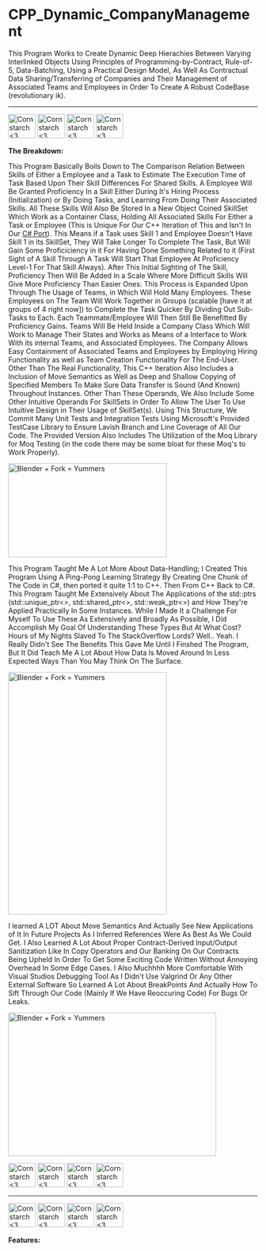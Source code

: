 # CPP_Dynamic_CompanyManagement
This Program Works to Create Dynamic Deep Hierachies Between Varying Interlinked Objects Using Principles of Programming-by-Contract, Rule-of-5, Data-Batching, Using a Practical Design Model, As Well As Contractual Data Sharing/Transferring of Companies and Their Management of Associated Teams and Employees in Order To Create A Robust CodeBase (revolutionary ik).


----------------------------------------------
<img src="https://github.com/Kingerthanu/CPP_Std_Dynamic_CompanyManagement/assets/76754592/7a227e03-a055-4dbf-ac2e-3360ba8792e1" alt="Cornstarch <3" width="55" height="49"> <img src="https://github.com/Kingerthanu/CPP_Std_Dynamic_CompanyManagement/assets/76754592/7a227e03-a055-4dbf-ac2e-3360ba8792e1" alt="Cornstarch <3" width="55" height="49"> <img src="https://github.com/Kingerthanu/CPP_Std_Dynamic_CompanyManagement/assets/76754592/7a227e03-a055-4dbf-ac2e-3360ba8792e1" alt="Cornstarch <3" width="55" height="49"> <img src="https://github.com/Kingerthanu/CPP_Std_Dynamic_CompanyManagement/assets/76754592/7a227e03-a055-4dbf-ac2e-3360ba8792e1" alt="Cornstarch <3" width="55" height="49">

**The Breakdown:**


This Program Basically Boils Down to The Comparison Relation Between Skills of Either a Employee and a Task to Estimate The Execution Time of Task Based Upon Their Skill Differences For Shared Skills. A Employee Will Be Granted Proficiency In a Skill Either During It's Hiring Process (Initialization) or By Doing Tasks, and Learning From Doing Their Associated Skills. All These Skills Will Also Be Stored In a New Object Coined SkillSet Which Work as a Container Class, Holding All Associated Skills For Either a Task or Employee (This is Unique For Our C++ Iteration of This and Isn't In Our <a href="https://github.com/Kingerthanu/CSharp_CompanyManagement">C# Port</a>). This Means if a Task uses Skill 1 and Employee Doesn't Have Skill 1 in its SkillSet, They Will Take Longer To Complete The Task, But Will Gain Some Proficiciency in it For Having Done Something Related to it (First Sight of A Skill Through A Task Will Start That Employee At Proficiency Level-1 For That Skill Always). After This Initial Sighting of The Skill, Proficiency Then Will Be Added In a Scale Where More Difficult Skills Will Give More Proficiency Than Easier Ones. This Process is Expanded Upon Through The Usage of Teams, in Which Will Hold Many Employees. These Employees on The Team Will Work Together in Groups (scalable [have it at groups of 4 right now]) to Complete the Task Quicker By Dividing Out Sub-Tasks to Each. Each Teammate/Employee Will Then Still Be Benefitted By Proficiency Gains. Teams Will Be Held Inside a Company Class Which Will Work to Manage Their States and Works as Means of a Interface to Work With its internal Teams, and Associated Employees. The Company Allows Easy Containment of Associated Teams and Employees by Employing Hiring Functionality as well as Team Creation Functionality For The End-User. Other Than The Real Functionality, This C++ Iteration Also Includes a Inclusion of Move Semantics as Well as Deep and Shallow Copying of Specified Members To Make Sure Data Transfer is Sound (And Known) Throughout Instances. Other Than These Operands, We Also Include Some Other Intuitive Operands For SkillSets in Order To Allow The User To Use Intuitive Design in Their Usage of SkillSet(s). Using This Structure, We Commit Many Unit Tests and Integration Tests Using Microsoft's Provided TestCase Library to Ensure Lavish Branch and Line Coverage of All Our Code. The Provided Version Also Includes The Utilization of the Moq Library for Moq Testing (in the code there may be some bloat for these Moq's to Work Properly).

<img src="https://media.giphy.com/media/5r5J4JD9miis/giphy.gif" alt="Blender + Fork = Yummers" width="320" height="190">

This Program Taught Me A Lot More About Data-Handling; I Created This Program Using A Ping-Pong Learning Strategy By Creating One Chunk of The Code in C#, then ported it quite 1:1 to C++. Then From C++ Back to C#. This Program Taught Me Extensively About The Applications of the std::ptrs (std::unique_ptr<>, std::shared_ptr<>, std::weak_ptr<>) and How They're Applied Practically In Some Instances. While I Made It a Challenge For Myself To Use These As Extensively and Broadly As Possible, I Did Accomplish My Goal Of Understanding These Types But At What Cost? Hours of My Nights Slaved To The StackOverflow Lords? Well.. Yeah. I Really Didn't See The Benefits This Gave Me Until I Finshed The Program, But It Did Teach Me A Lot About How Data Is Moved Around In Less Expected Ways Than You May Think On The Surface.

<img src="https://media.giphy.com/media/7A1ZCMkDzxYp1HoJoO/giphy.gif" alt="Blender + Fork = Yummers" width="320" height="490">

 I learned A LOT About Move Semantics And Actually See New Applications of It In Future Projects As I Inferred References Were As Best As We Could Get. I Also Learned A Lot About Proper Contract-Derived Input/Output Sanitization Like In Copy Operators and Our Banking On Our Contracts Being Upheld In Order To Get Some Exciting Code Written Without Annoying Overhead In Some Edge Cases. I Also Muchhhh More Comfortable With Visual Studios Debugging Tool As I Didn't Use Valgrind Or Any Other External Software So Learned A Lot About BreakPoints And Actually How To Sift Through Our Code (Mainly If We Have Reoccuring Code) For Bugs Or Leaks.
 
<img src="https://media.giphy.com/media/eiLCRSxfO0zymHHecI/giphy.gif" alt="Blender + Fork = Yummers" width="420" height="290">




<img src="https://github.com/Kingerthanu/CPP_Std_Dynamic_CompanyManagement/assets/76754592/e6b2dd2a-b96b-481c-9f4c-d756fc087580" alt="Cornstarch <3" width="55" height="49"> <img src="https://github.com/Kingerthanu/CPP_Std_Dynamic_CompanyManagement/assets/76754592/e6b2dd2a-b96b-481c-9f4c-d756fc087580" alt="Cornstarch <3" width="55" height="49"> <img src="https://github.com/Kingerthanu/CPP_Std_Dynamic_CompanyManagement/assets/76754592/e6b2dd2a-b96b-481c-9f4c-d756fc087580" alt="Cornstarch <3" width="55" height="49"> <img src="https://github.com/Kingerthanu/CPP_Std_Dynamic_CompanyManagement/assets/76754592/e6b2dd2a-b96b-481c-9f4c-d756fc087580" alt="Cornstarch <3" width="55" height="49">


----------------------------------------------

<img src="https://github.com/Kingerthanu/CPP_Std_Dynamic_CompanyManagement/assets/76754592/95e73486-3d93-4730-9ccb-c73b66a82fee" alt="Cornstarch <3" width="55" height="49"> <img src="https://github.com/Kingerthanu/CPP_Std_Dynamic_CompanyManagement/assets/76754592/95e73486-3d93-4730-9ccb-c73b66a82fee" alt="Cornstarch <3" width="55" height="49"> <img src="https://github.com/Kingerthanu/CPP_Std_Dynamic_CompanyManagement/assets/76754592/95e73486-3d93-4730-9ccb-c73b66a82fee" alt="Cornstarch <3" width="55" height="49"> <img src="https://github.com/Kingerthanu/CPP_Std_Dynamic_CompanyManagement/assets/76754592/95e73486-3d93-4730-9ccb-c73b66a82fee" alt="Cornstarch <3" width="55" height="49">


**Features:**
